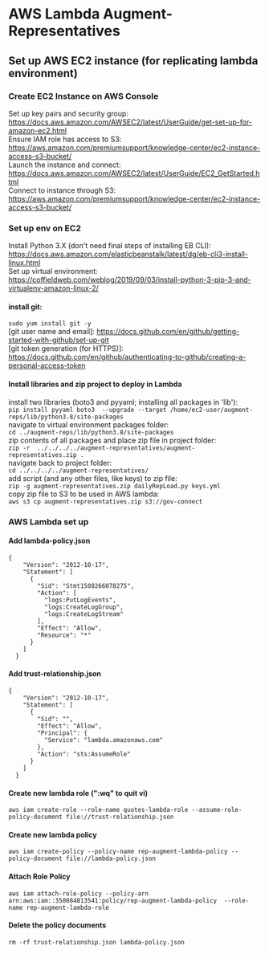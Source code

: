 # AWS Lambda Augment-Representatives  
  
## Set up AWS EC2 instance (for replicating lambda environment)  
  
### Create EC2 Instance on AWS Console  
Set up key pairs and security group: <https://docs.aws.amazon.com/AWSEC2/latest/UserGuide/get-set-up-for-amazon-ec2.html>  
Ensure IAM role has access to S3: <https://aws.amazon.com/premiumsupport/knowledge-center/ec2-instance-access-s3-bucket/>  
Launch the instance and connect: <https://docs.aws.amazon.com/AWSEC2/latest/UserGuide/EC2_GetStarted.html>  
Connect to instance through S3: <https://aws.amazon.com/premiumsupport/knowledge-center/ec2-instance-access-s3-bucket/>  
  
### Set up env on EC2  
Install Python 3.X (don't need final steps of installing EB CLI): <https://docs.aws.amazon.com/elasticbeanstalk/latest/dg/eb-cli3-install-linux.html>  
Set up virtual environment: <https://coffieldweb.com/weblog/2019/09/03/install-python-3-pip-3-and-virtualenv-amazon-linux-2/>  
#### install git:  
`sudo yum install git -y`  
[git user name and email]: https://docs.github.com/en/github/getting-started-with-github/set-up-git  
[git token generation (for HTTPS)]: https://docs.github.com/en/github/authenticating-to-github/creating-a-personal-access-token  
  
#### Install libraries and zip project to deploy in Lambda  
install two libraries (boto3 and pyyaml; installing all packages in 'lib'):  
`pip install pyyaml boto3  --upgrade --target /home/ec2-user/augment-reps/lib/python3.8/site-packages`  
navigate to virtual environment packages folder:  
`cd ../augment-reps/lib/python3.8/site-packages`  
zip contents of all packages and place zip file in project folder:  
`zip -r  ../../../../augment-representatives/augment-representatives.zip .`  
navigate back to project folder:  
 `cd ../../../../augment-representatives/`  
add script (and any other files, like keys) to zip file:  
 `zip -g augment-representatives.zip dailyRepLoad.py keys.yml`  
copy zip file to S3 to be used in AWS lambda:  
 `aws s3 cp augment-representatives.zip s3://gov-connect`  


### AWS Lambda set up  
  
#### Add lambda-policy.json  
```
{
    "Version": "2012-10-17",
    "Statement": [
      {
        "Sid": "Stmt1508266078275",
        "Action": [
          "logs:PutLogEvents",
          "logs:CreateLogGroup",
          "logs:CreateLogStream"
        ],
        "Effect": "Allow",
        "Resource": "*"
      }
    ]
  }
```  
#### Add trust-relationship.json  
```
{
    "Version": "2012-10-17",
    "Statement": [
      {
        "Sid": "",
        "Effect": "Allow",
        "Principal": {
          "Service": "lambda.amazonaws.com"
        },
        "Action": "sts:AssumeRole"
      }
    ]
  }
```   
#### Create new lambda role (":wq" to quit vi)  
`aws iam create-role --role-name quotes-lambda-role --assume-role-policy-document file://trust-relationship.json`  
#### Create new lambda policy  
`aws iam create-policy --policy-name rep-augment-lambda-policy --policy-document file://lambda-policy.json`  
#### Attach Role Policy  
`aws iam attach-role-policy --policy-arn arn:aws:iam::350084813541:policy/rep-augment-lambda-policy  --role-name rep-augment-lambda-role`  
#### Delete the policy documents  
`rm -rf trust-relationship.json lambda-policy.json` 